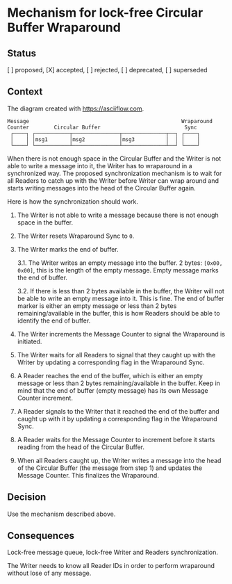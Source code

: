 <!-- Copyright 2024 Leonid Shlyapnikov. -->
<!-- SPDX-License-Identifier: Apache-2.0 -->

# Mechanism for lock-free Circular Buffer Wraparound

## Status

[ ] proposed, [X] accepted, [ ] rejected, [ ] deprecated, [ ] superseded

## Context

The diagram created with <https://asciiflow.com>.

```text
Message                                                 Wraparound
Counter        Circular Buffer                           Sync
 ┌────┐ ┌───────────┬───────────────┬──────────────┬──┐ ┌────┐
 │    │ │msg1       │msg2           │msg3          │  │ │    │
 └────┘ └───────────┴───────────────┴──────────────┴──┘ └────┘
```

When there is not enough space in the Circular Buffer and the Writer is not able to write a message into it, the Writer has to wraparound in a synchronized way. The proposed synchronization mechanism is to wait for all Readers to catch up with the Writer before Writer can wrap around and starts writing messages into the head of the Circular Buffer again.

Here is how the synchronization should work.

1. The Writer is not able to write a message because there is not enough space in the buffer.

2. The Writer resets Wraparound Sync to `0`.

3. The Writer marks the end of buffer.

   3.1. The Writer writes an empty message into the buffer. 2 bytes: `[0x00, 0x00]`, this is the length of the empty message. Empty message marks the end of buffer.

   3.2. If there is less than 2 bytes available in the buffer, the Writer will not be able to write an empty message into it. This is fine. The end of buffer marker is either an empty message or less than 2 bytes remaining/available in the buffer, this is how Readers should be able to identify the end of buffer.

4. The Writer increments the Message Counter to signal the Wraparound is initiated.

5. The Writer waits for all Readers to signal that they caught up with the Writer by updating a corresponding flag in the Wraparound Sync.

6. A Reader reaches the end of the buffer, which is either an empty message or less than 2 bytes remaining/available in the buffer. Keep in mind that the end of buffer (empty message) has its own Message Counter increment.

7. A Reader signals to the Writer that it reached the end of the buffer and caught up with it by updating a corresponding flag in the Wraparound Sync.

8. A Reader waits for the Message Counter to increment before it starts reading from the head of the Circular Buffer.

9. When all Readers caught up, the Writer writes a message into the head of the Circular Buffer (the message from step 1) and updates the Message Counter. This finalizes the Wraparound.

## Decision

Use the mechanism described above.

## Consequences

Lock-free message queue, lock-free Writer and Readers synchronization.

The Writer needs to know all Reader IDs in order to perform wraparound without lose of any message.

